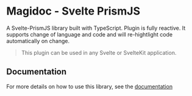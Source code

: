 # Magidoc - Svelte PrismJS

A Svelte-PrismJS library built with TypeScript. Plugin is fully reactive. It supports change of language and code and will re-hightlight code automatically on change. 

> This plugin can be used in any Svelte or SvelteKit application.

## Documentation
For more details on how to use this library, see the [documentation](https://magidoc.js.org/svelte-plugins/prismjs)
